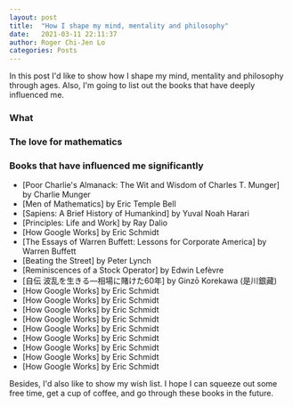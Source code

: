 ```yaml
---
layout: post
title:  "How I shape my mind, mentality and philosophy"
date:   2021-03-11 22:11:37
author: Roger Chi-Jen Lo
categories: Posts
---
```


In this post I'd like to show how I shape my mind, mentality and philosophy through ages. Also, I'm going to list out the books that have deeply influenced me.

### What



### The love for mathematics




### Books that have influenced me significantly
<ul class="default">
  <li>[Poor Charlie's Almanack: The Wit and Wisdom of Charles T. Munger] by Charlie Munger</li>
  <li>[Men of Mathematics] by Eric Temple Bell</li>
  <li>[Sapiens: A Brief History of Humankind] by Yuval Noah Harari</li>
  <li>[Principles: Life and Work] by Ray Dalio</li>
  <li>[How Google Works] by Eric Schmidt</li>
  <li>[The Essays of Warren Buffett: Lessons for Corporate America] by Warren Buffett</li>
  <li>[Beating the Street] by Peter Lynch</li>
  <li>[Reminiscences of a Stock Operator] by Edwin Lefèvre</li>
  <li>[自伝 波乱を生きる―相場に賭けた60年] by Ginzō Korekawa (是川銀藏)</li>
  <li>[How Google Works] by Eric Schmidt</li>
  <li>[How Google Works] by Eric Schmidt</li>
  <li>[How Google Works] by Eric Schmidt</li>
  <li>[How Google Works] by Eric Schmidt</li>
  <li>[How Google Works] by Eric Schmidt</li>
  <li>[How Google Works] by Eric Schmidt</li>
  <li>[How Google Works] by Eric Schmidt</li>
  <li>[How Google Works] by Eric Schmidt</li>
  <li>[How Google Works] by Eric Schmidt</li>
</ul>

Besides, I'd also like to show my wish list. I hope I can squeeze out some free time, get a cup of coffee, and go through these books in the future.
